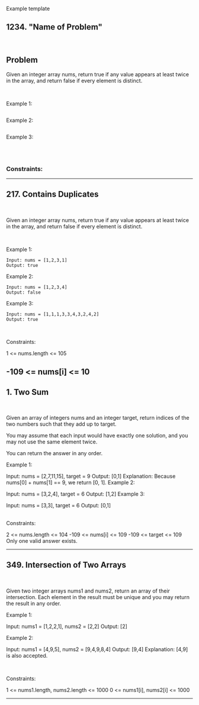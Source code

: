 Example template
## 1234. "Name of Problem"

<br>  

## Problem
Given an integer array nums, return true if any value appears at least twice in the array, and return false if every element is distinct.

<br>

Example 1:

```

```
Example 2:
```

```

Example 3:
```

```

<br>

### Constraints:





--------------------------------------------------------------------------------------------------------------

## 217. Contains Duplicates

<br>

Given an integer array nums, return true if any value appears at least twice in the array, and return false if every element is distinct.

<br>

Example 1:
```
Input: nums = [1,2,3,1]
Output: true
```

Example 2:
```
Input: nums = [1,2,3,4]
Output: false
```

Example 3:
```
Input: nums = [1,1,1,3,3,4,3,2,4,2]
Output: true
```

<br>

Constraints:

1 <= nums.length <= 105

-109 <= nums[i] <= 10
--------------------------------------------------------------------------------------------------------------

## 1. Two Sum

<br>

Given an array of integers nums and an integer target, return indices of the two numbers such that they add up to target.

You may assume that each input would have exactly one solution, and you may not use the same element twice.

You can return the answer in any order.
<br>

Example 1:

Input: nums = [2,7,11,15], target = 9
Output: [0,1]
Explanation: Because nums[0] + nums[1] == 9, we return [0, 1].
Example 2:

Input: nums = [3,2,4], target = 6
Output: [1,2]
Example 3:

Input: nums = [3,3], target = 6
Output: [0,1]
 
<br>
Constraints:

2 <= nums.length <= 104
-109 <= nums[i] <= 109
-109 <= target <= 109
Only one valid answer exists.


--------------------------------------------------------------------------------------------------------------


## 349. Intersection of Two Arrays


<br>

Given two integer arrays nums1 and nums2, return an array of their intersection. Each element in the result must be unique and you may return the result in any order.
<br>

Example 1:

Input: nums1 = [1,2,2,1], nums2 = [2,2]
Output: [2]

Example 2:

Input: nums1 = [4,9,5], nums2 = [9,4,9,8,4]
Output: [9,4]
Explanation: [4,9] is also accepted.
 




<br>

Constraints:

1 <= nums1.length, nums2.length <= 1000
0 <= nums1[i], nums2[i] <= 1000

--------------------------------------------------------------------------------------------------------------